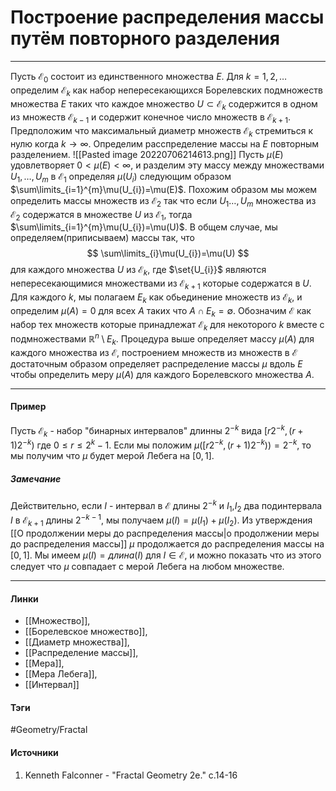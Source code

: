 # Построение распределения массы путём повторного разделения
***
Пусть $\mathcal{E}_{0}$ состоит из единственного множества $E$. Для $k=1,2,\dots$ определим $\mathcal{E}_{k}$ как набор непересекающихся Борелевских подмножеств множества $E$ таких что каждое множество $U\subset\mathcal{E}_{k}$ содержится в одном из множеств $\mathcal{E}_{k-1}$ и содержит конечное число множеств в $\mathcal{E}_{k+1}$. Предположим что максимальный диаметр множеств $\mathcal{E}_{k}$ стремиться к нулю когда $k\to\infty$. Определим расспределение массы на $E$ повторным разделением.
![[Pasted image 20220706214613.png]]
Пусть $\mu(E)$ удовлетворяет $0<\mu(E)<\infty$, и разделим эту массу между множествами $U_{1},\dots,U_{m}$ в $\mathcal{E}_{1}$ определяя $\mu(U_{i})$ следующим образом $\sum\limits_{i=1}^{m}\mu(U_{i})=\mu(E)$. Похожим образом мы можем определить массы множеств из $\mathcal{E}_{2}$ так что если $U_{1}\dots,U_{m}$ множества из $\mathcal{E}_{2}$ содержатся в множестве $U$ из $\mathcal{E}_{1}$, тогда $\sum\limits_{i=1}^{m}\mu(U_{i})=\mu(U)$. В общем случае, мы определяем(приписываем) массы так, что
$$
\sum\limits_{i}\mu(U_{i})=\mu(U)
$$
для каждого множества $U$ из $\mathcal{E}_{k}$, где $\set{U_{i}}$ являются непересекающимися множествами из $\mathcal{E}_{k+1}$ которые содержатся в $U$. Для каждого $k$, мы полагаем $E_{k}$ как обьединение множеств из $\mathcal{E}_{k}$, и определим $\mu(A)=0$ для всех $A$ таких что $A\cap E_{k}=\emptyset$.
Обозначим $\mathcal{E}$ как набор тех множеств которые принадлежат $\mathcal{E}_{k}$ для некоторого $k$ вместе с подмножествами $\mathbb{R}^{n}\setminus E_{k}$. Процедура выше определяет массу $\mu(A)$ для каждого множества из $\mathcal{E}$, построением множеств из множеств в $\mathcal{E}$ достаточным образом определяет распределение массы $\mu$ вдоль $E$ чтобы определить меру $\mu(A)$ для каждого Борелевского множества $A$. 
***
#### Пример
Пусть $\mathcal{E}_{k}$ - набор "бинарных интервалов" длинны $2^{-k}$ вида $[r2^{-k},(r+1)2^{-k})$ где $0\le r\le 2^{k}-1$. Если мы положим $\mu([r2^{-k},(r+1)2^{-k}))=2^{-k}$, то мы получим что $\mu$ будет мерой Лебега на $[0,1]$.
##### Замечание
Действительно, если $I$ - интервал в $\mathcal{E}$ длины $2^{-k}$ и $I_{1}$,$I_{2}$ два подинтервала $I$ в $\mathcal{E}_{k+1}$ длины $2^{-k-1}$, мы получаем $\mu(I)=\mu(I_{1})+\mu(I_{2})$. Из утверждения [[О продолжении меры до распределения массы|о продолжении меры до распределения массы]] $\mu$ продолжается до распределения массы на $[0,1]$. Мы имеем $\mu(I)=длина(I)$ для $I\in\mathcal{E}$, и можно показать что из этого следует что $\mu$ совпадает с мерой Лебега на любом множестве.
***
#### Линки
- [[Множество]],
- [[Борелевское множество]],
- [[Диаметр множества]],
- [[Распределение массы]],
- [[Мера]],
- [[Мера Лебега]],
- [[Интервал]]
#### Тэги
 #Geometry/Fractal 
#### Источники
1. Kenneth Falconner - "Fractal Geometry 2e." c.14-16

